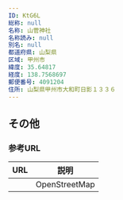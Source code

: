 ```yaml
---
ID: KtG6L
総称: null
名称: 山菅神社
名称読み: null
別名: null
都道府県: 山梨県
区域: 甲州市
緯度: 35.64817
経度: 138.7568697
郵便番号: 4091204
住所: 山梨県甲州市大和町日影１３３６
---
```


## その他

### 参考URL

| URL | 説明          |
| --- | ------------- |
|     | OpenStreetMap |
